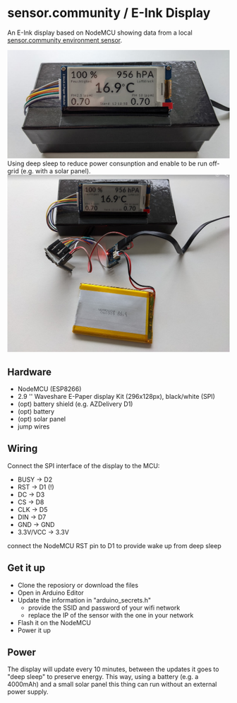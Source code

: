 # sensor.community / E-Ink Display
An E-Ink display based on NodeMCU showing data from a local 
[sensor.community environment sensor](https://sensor.community/en/sensors/airrohr/).

![Example](./images/front.png)
Using deep sleep to reduce power consunption and enable to be run off-grid (e.g. with a solar panel).
![Battery buffered power supply](images/open.png)


## Hardware
- NodeMCU (ESP8266)
- 2.9 '' Waveshare E-Paper display Kit (296x128px), black/white (SPI)
- (opt) battery shield (e.g. AZDelivery D1)
- (opt) battery
- (opt) solar panel
- jump wires

## Wiring
Connect the SPI interface of the display to the MCU:
- BUSY -> D2
- RST -> D1 (!)
- DC -> D3
- CS -> D8
- CLK -> D5
- DIN -> D7
- GND -> GND
- 3.3V/VCC -> 3.3V

connect the NodeMCU RST pin to D1 to provide wake up from deep sleep

## Get it up
- Clone the reposiory or download the files
- Open in Arduino Editor
- Update the information in "arduino_secrets.h"
  - provide the SSID and password of your wifi network
  - replace the IP of the sensor with the one in your network
- Flash it on the NodeMCU
- Power it up

## Power
The display will update every 10 minutes, between the updates it goes to "deep sleep" to preserve energy. 
This way, using a battery (e.g. a 4000mAh) and a small solar panel this thing can run without an external power supply. 



